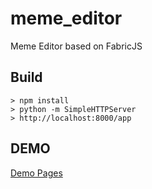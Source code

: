# meme_editor
Meme Editor based on FabricJS

## Build

```
> npm install
> python -m SimpleHTTPServer
> http://localhost:8000/app
```

## DEMO

[Demo Pages](https://alxpark.github.io/meme_editor/)



